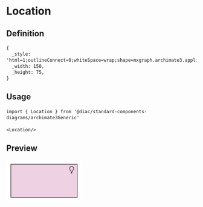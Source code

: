 # Location

## Definition

```
{
  _style: 'html=1;outlineConnect=0;whiteSpace=wrap;shape=mxgraph.archimate3.application;appType=location;archiType=square;fillColor=#efd1e4;',
  _width: 150,
  _height: 75,
}
```

## Usage

```
import { Location } from '@diac/standard-components-diagrams/archimate3Generic'

<Location/>
```

## Preview

<img src="./location.png" width="200"/>
